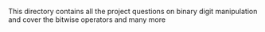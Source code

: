This directory contains all the project questions on binary digit manipulation and cover the bitwise operators and many more
